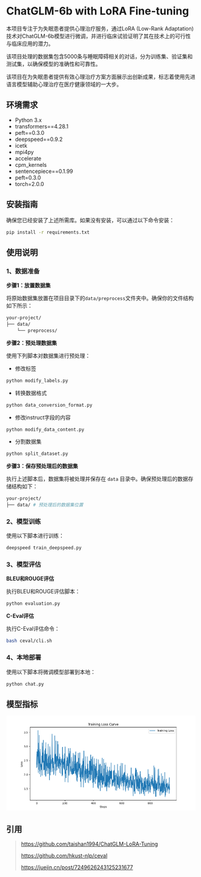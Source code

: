 # ChatGLM-6b with LoRA Fine-tuning

本项目专注于为失眠患者提供心理治疗服务，通过LoRA (Low-Rank Adaptation) 技术对ChatGLM-6b模型进行微调，并进行临床试验证明了其在技术上的可行性与临床应用的潜力。

该项目处理的数据集包含5000条与睡眠障碍相关的对话，分为训练集、验证集和测试集，以确保模型的准确性和可靠性。

该项目在为失眠患者提供有效心理治疗方案方面展示出创新成果，标志着使用先进语言模型辅助心理治疗在医疗健康领域的一大步。

## 环境需求

- Python 3.x
- transformers==4.28.1
- peft==0.3.0
- deepspeed==0.9.2
- icetk
- mpi4py
- accelerate
- cpm_kernels
- sentencepiece==0.1.99
- peft=0.3.0
- torch=2.0.0 

## 安装指南

确保您已经安装了上述所需库。如果没有安装，可以通过以下命令安装：

```bash
pip install -r requirements.txt
```

## 使用说明

### 1、数据准备

**步骤1：放置数据集**

将原始数据集放置在项目目录下的`data/preprocess`文件夹中。确保你的文件结构如下所示：

```bash
your-project/
├── data/
    └── preprocess/
```

**步骤2：预处理数据集**

使用下列脚本对数据集进行预处理：

- 修改标签

```python
python modify_labels.py
```

- 转换数据格式

```python
python data_conversion_format.py
```

- 修改instruct字段的内容

```python
python modify_data_content.py
```

- 分割数据集

```python
python split_dataset.py
```

**步骤3：保存预处理后的数据集**

执行上述脚本后，数据集将被处理并保存在 `data` 目录中。确保预处理后的数据存储结构如下：

```bash
your-project/
├── data/ # 预处理后的数据集位置
```

### 2、模型训练

使用以下脚本进行训练：

```python
deepspeed train_deepspeed.py
```

### 3、模型评估

**BLEU和ROUGE评估**

执行BLEU和ROUGE评估脚本：

```python
python evaluation.py
```

**C-Eval评估**

执行C-Eval评估命令：

```bash
bash ceval/cli.sh
```

### 4、本地部署

使用以下脚本将微调模型部署到本地：

```python
python chat.py
```

## 模型指标

![损失曲线](./loss_curve.png)


## 引用
> https://github.com/taishan1994/ChatGLM-LoRA-Tuning
> 
> https://github.com/hkust-nlp/ceval
> 
> https://juejin.cn/post/7249626243125231677
